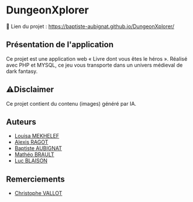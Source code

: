 # DungeonXplorer

:memo: Lien du projet : https://baptiste-aubignat.github.io/DungeonXplorer/

## Présentation de l'application

Ce projet est une application web « Livre dont vous êtes le héros ». Réalisé avec PHP et MYSQL, ce jeu vous transporte dans un univers médieval de dark fantasy.

## :warning:Disclaimer

Ce projet contient du contenu (images) généré par IA. 

## Auteurs

- [Louisa MEKHELEF](https://github.com/LouMek)
- [Alexis RAGOT](https://github.com/Asriel6)
- [Baptiste AUBIGNAT](https://github.com/baptiste-aubignat)
- [Mathéo BRAULT](https://github.com/Idea1000)
- [Luc BLAISON](https://github.com/blaison160)

## Remerciements

- [Christophe VALLOT](https://github.com/princecorg)